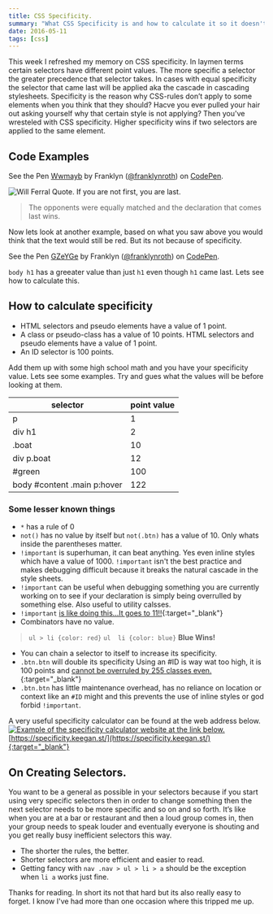 ```yaml
---
title: CSS Specificity.
summary: "What CSS Specificity is and how to calculate it so it doesn't bite you."
date: 2016-05-11
tags: [css]
---
```


This week I refreshed my memory on CSS specificity. In laymen terms certain selectors have different point values. The more specific a selector the greater precedence that selector takes. In cases with equal specificity the selector that came last will be applied aka the cascade in cascading stylesheets. Specificity is the reason why CSS-rules don’t apply to some elements when you think that they should? Hacve you ever pulled your hair out asking yourself why that certain style is not applying? Then you've wresteled with CSS specificity. Higher specificity wins if two selectors are applied to the same element.

## Code Examples
 
<p data-height="265" data-theme-id="0" data-slug-hash="Wwmayb" data-default-tab="css,result" data-user="franklynroth" data-embed-version="2" class="codepen">See the Pen <a href="http://codepen.io/franklynroth/pen/Wwmayb/">Wwmayb</a> by Franklyn (<a href="http://codepen.io/franklynroth">@franklynroth</a>) on <a href="http://codepen.io">CodePen</a>.</p>
<script async src="//assets.codepen.io/assets/embed/ei.js"></script>
<img src="/images/first-last.gif" alt="Will Ferral Quote. If you are not first, you are last." />
 
 >The opponents were equally matched and the declaration that comes last wins.
 
Now lets look at another example, based on what you saw above you would think that the text would still be red. But its not because of specificity.
<p data-height="265" data-theme-id="0" data-slug-hash="GZeYGe" data-default-tab="css,result" data-user="franklynroth" data-embed-version="2" class="codepen">See the Pen <a href="http://codepen.io/franklynroth/pen/GZeYGe/">GZeYGe</a> by Franklyn (<a href="http://codepen.io/franklynroth">@franklynroth</a>) on <a href="http://codepen.io">CodePen</a>.</p>
<script async src="//assets.codepen.io/assets/embed/ei.js"></script>

`body h1` has a greeater value than just `h1` even though `h1` came last. Lets see how to calculate this.

## How to calculate specificity
 
* HTML selectors and pseudo elements have a value of 1 point.
* A class or pseudo-class has a value of 10  points. HTML selectors and pseudo elements have a value of 1 point.
* An ID selector is 100 points.

Add them up with some high school math and you have your specificity value. Lets see some examples. Try and gues what the values will be before looking at them.

| selector                    | point value|
|-----------------------------|------------|
| p                           |           1|
| div h1                      |           2|
| .boat                       |          10|
| div p.boat                  |          12|
| #green                      |         100|
| body #content .main p:hover |         122| 
 
### Some lesser known things
 
* `*` has a rule of 0
* `not()` has no value by itself but `not(.btn)` has a value of 10. Only whats inside the parentheses matter.
* `!important` is superhuman, it can beat anything. Yes even inline styles which have a value of 1000. `!important` isn't the best practice and makes debugging difficult because it breaks the natural cascade in the style sheets.
* `!important` can be useful when debugging something you are currently working on to see if your declaration is simply being overrulled by something else. Also useful to utility calsses.
* `!important` [is like doing this...It goes to 11!!](https://www.youtube.com/watch?v=uMSV4OteqBE&t=78s){:target="_blank"}
* Combinators have no value.

>`ul > li {color: red}`
>`ul  li {color: blue}`
><strong>Blue Wins!</strong>
 
 * You can chain a selector to itself to increase its specificity.
 * `.btn.btn` will double its specificity Using an #ID is way wat too high, it is 100 points and [cannot be overruled by 255 classes even.](https://codepen.io/chriscoyier/pen/lzjqh){:target="_blank"}
 * `.btn.btn` has little maintenance overhead, has no reliance on location or context  like an `#ID` might and this prevents the use of inline styles or god forbid `!important`.
 
A very useful specificity calculator can be found at the web address below.
<a href="https://specificity.keegan.st" target="_blank">
    <img src="/images/specific-calc.PNG" alt="Example of the specificity calculator website at the link below." />
</a>
[https://specificity.keegan.st/](https://specificity.keegan.st/){:target="_blank"}
 
## On Creating Selectors.
 
You want to be a general as possible in your selectors because if you start using very specific selectors then in order to change something then the next selector needs to be more specific and so on and so forth. It’s like when you are at a bar or restaurant and then a loud  group comes in, then your group needs to speak louder and eventually everyone is shouting and you get really busy inefficient selectors this way. 

* The shorter the rules, the better. 
* Shorter selectors are more efficient and easier to read. 
* Getting fancy with `nav .nav > ul > li > a` should be the exception when `li a` works just fine.

Thanks for reading. In short its not that hard but its also really easy to forget. I know I've had more than one occasion where this tripped me up.